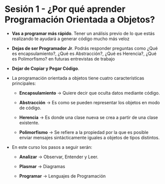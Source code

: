 # Sesión 1 - ¿Por qué aprender Programación Orientada a Objetos?

* **Vas a programar más rápido**. Tener un análisis previo de lo que estás realizando te ayudará a generar código mucho más veloz

* **Dejas de ser Programador Jr**. Podrás responder preguntas como ¿Qué es encapsulamiento?, ¿Qué es Abstracción?, ¿Qué es Herencia?, ¿Qué es Polimorfismo? en futuras entrevistas de trabajo

* **Dejar de Copiar y Pegar Código**.

* La programación orientada a objetos tiene cuatro características principales:

	* **Encapsulamiento** &rarr; Quiere decir que oculta datos mediante código.

	* **Abstracción** &rarr; Es como se pueden representar los objetos en modo de código.

	* **Herencia** &rarr; Es donde una clase nueva se crea a partir de una clase existente.

	* **Polimorfismo** &rarr; Se refiere a la propiedad por la que es posible enviar mensajes sintácticamente iguales a objetos de tipos distintos.

* En este curso los pasos a seguir serán:

	* **Analizar** &rarr; Observar, Entender y Leer.

	* **Plasmar** &rarr; Diagramas

	* **Programar** &rarr; Lenguajes de Programación